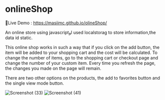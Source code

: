 # onlineShop
🔗Live Demo :  https://masiimc.github.io/olineShop/

An online store using javascriptوI used localstorag to store information,the data id static.

This online shop works in such a way that if you click on the add button, the item will be added to your shopping cart and the cost will be calculated. To change the number of items, go to the shopping cart or checkout page and change the number of your custom item. Every time you refresh the page, the changes you made on the page will remain.

There are two other options on the products, the add to favorites button and the single view mode button.

![Screenshot (33)](https://user-images.githubusercontent.com/116202175/235372795-d9759a88-a858-4144-b662-b336fa5d5e79.png)
![Screenshot (41)](https://user-images.githubusercontent.com/116202175/235372816-27c3d286-1324-4af8-b3e1-c86faa777bea.png)
